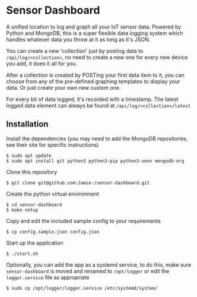 # Sensor Dashboard #

A unified location to log and graph all your IoT sensor data.
Powered by Python and MongoDB, this is a super flexible data logging system which handles whatever data you throw at it as long as it's JSON.

You can create a new 'collection' just by posting data to `/api/log/<collection>`, no need to create a new one for every new device you add, it does it all for you.

After a collection is created by POSTing your first data item to it, you can choose from any of the pre-defined graphing templates to display your data.
Or just create your own new custom one.

For every bit of data logged, it's recorded with a timestamp.
The latest logged data element can always be found at `/api/log/<collection>/latest`

## Installation ##

Install the dependencies (you may need to add the MongoDB repositories, see their site for specific instructions)
```
$ sudo apt update
$ sudo apt install git python3 python3-pip python3-venv mongodb-org
```

Clone this repository

```
$ git clone git@github.com:Jamie-/sensor-dashboard.git
```

Create the python virtual environment
```
$ cd sensor-dashboard
$ make setup
```

Copy and edit the included sample config to your requirements
```
$ cp config.sample.json config.json
```

Start up the application
```
$ ./start.sh
```

Optionally, you can add the app as a systemd service, to do this, make sure `sensor-dashboard` is moved and renamed to `/opt/logger` or edit the `logger.service` file as appropriate
```
$ sudo cp /opt/logger/logger.service /etc/systemd/system/
```
